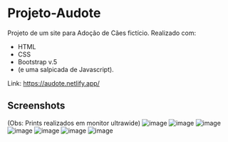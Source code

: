 # Projeto-Audote
Projeto de um site para Adoção de Cães fictício. Realizado com:

- HTML 
- CSS 
- Bootstrap v.5 
- (e uma salpicada de Javascript).

Link: https://audote.netlify.app/

## Screenshots
(Obs: Prints realizados em monitor ultrawide)
![image](https://user-images.githubusercontent.com/83349744/215802432-6265ad8b-c7aa-433d-b839-73c2a4ef9308.png)
![image](https://user-images.githubusercontent.com/83349744/215802569-ae9f3ece-796b-47d8-83ee-b47eb4c347f3.png)
![image](https://user-images.githubusercontent.com/83349744/215802669-7100b29f-ed00-413c-b306-bccdc280fa76.png)
![image](https://user-images.githubusercontent.com/83349744/215802755-50e23e83-d926-439a-9536-8a66ac16ebea.png)
![image](https://user-images.githubusercontent.com/83349744/215802869-d6fe90a1-852b-4848-a080-169f3ac3be71.png)
![image](https://user-images.githubusercontent.com/83349744/215802970-134c8e96-e0e0-4744-b3be-f19e9cf70429.png)
![image](https://user-images.githubusercontent.com/83349744/215803064-29a8b7b1-2f0d-4b6d-935f-33e7b179dee8.png)
